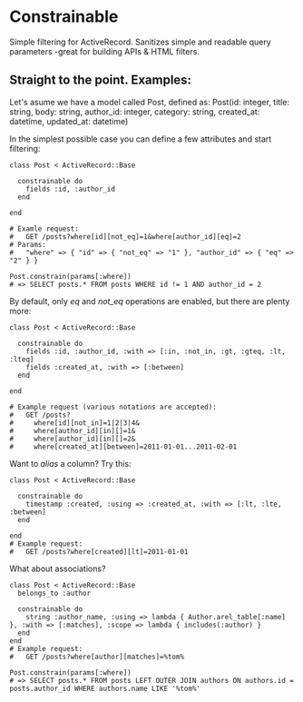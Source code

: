 # Constrainable

Simple filtering for ActiveRecord. Sanitizes simple and readable query parameters -great for building APIs & HTML filters.

## Straight to the point. Examples:

Let's asume we have a model called Post, defined as:
    Post(id: integer, title: string, body: string, author_id: integer, category: string, created_at: datetime, updated_at: datetime)

In the simplest possible case you can define a few attributes and start filtering:

    class Post < ActiveRecord::Base

      constrainable do
        fields :id, :author_id
      end

    end

    # Examle request:
    #   GET /posts?where[id][not_eq]=1&where[author_id][eq]=2
    # Params:
    #   "where" => { "id" => { "not_eq" => "1" }, "author_id" => { "eq" => "2" } }

    Post.constrain(params[:where])
    # => SELECT posts.* FROM posts WHERE id != 1 AND author_id = 2

By default, only *eq* and *not_eq* operations are enabled, but there are plenty more:

    class Post < ActiveRecord::Base

      constrainable do
        fields :id, :author_id, :with => [:in, :not_in, :gt, :gteq, :lt, :lteq]
        fields :created_at, :with => [:between]
      end

    end

    # Example request (various notations are accepted):
    #   GET /posts?
    #     where[id][not_in]=1|2|3|4&
    #     where[author_id][in][]=1&
    #     where[author_id][in][]=2&
    #     where[created_at][between]=2011-01-01...2011-02-01

Want to *alias* a column? Try this:

    class Post < ActiveRecord::Base

      constrainable do
        timestamp :created, :using => :created_at, :with => [:lt, :lte, :between]
      end

    end
    # Example request:
    #   GET /posts?where[created][lt]=2011-01-01

What about associations?

    class Post < ActiveRecord::Base
      belongs_to :author

      constrainable do
        string :author_name, :using => lambda { Author.arel_table[:name] }, :with => [:matches], :scope => lambda { includes(:author) }
      end
    end
    # Example request:
    #   GET /posts?where[author][matches]=%tom%

    Post.constrain(params[:where])
    # => SELECT posts.* FROM posts LEFT OUTER JOIN authors ON authors.id = posts.author_id WHERE authors.name LIKE '%tom%'

